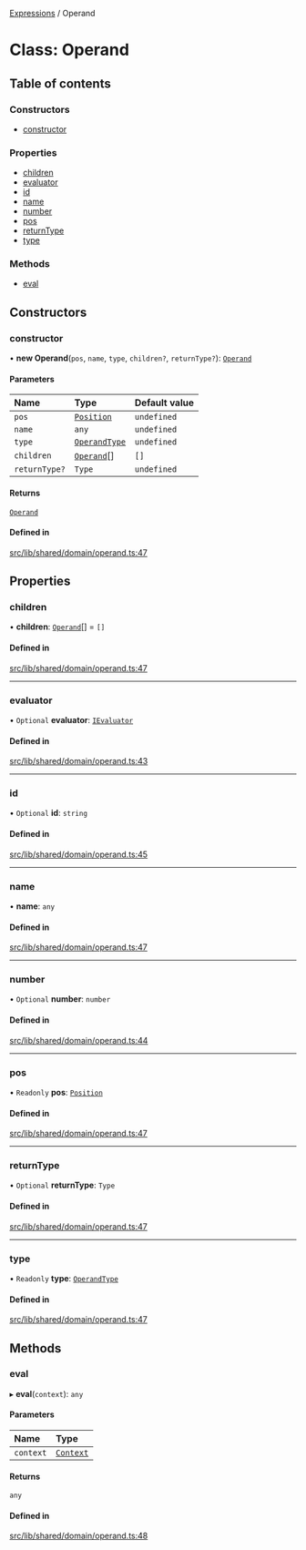 [Expressions](../README.md) / Operand

# Class: Operand

## Table of contents

### Constructors

- [constructor](Operand.md#constructor)

### Properties

- [children](Operand.md#children)
- [evaluator](Operand.md#evaluator)
- [id](Operand.md#id)
- [name](Operand.md#name)
- [number](Operand.md#number)
- [pos](Operand.md#pos)
- [returnType](Operand.md#returntype)
- [type](Operand.md#type)

### Methods

- [eval](Operand.md#eval)

## Constructors

### constructor

• **new Operand**(`pos`, `name`, `type`, `children?`, `returnType?`): [`Operand`](Operand.md)

#### Parameters

| Name | Type | Default value |
| :------ | :------ | :------ |
| `pos` | [`Position`](Position.md) | `undefined` |
| `name` | `any` | `undefined` |
| `type` | [`OperandType`](../enums/OperandType.md) | `undefined` |
| `children` | [`Operand`](Operand.md)[] | `[]` |
| `returnType?` | `Type` | `undefined` |

#### Returns

[`Operand`](Operand.md)

#### Defined in

[src/lib/shared/domain/operand.ts:47](https://github.com/FlavioLionelRita/3xpr/blob/370020b/src/lib/shared/domain/operand.ts#L47)

## Properties

### children

• **children**: [`Operand`](Operand.md)[] = `[]`

#### Defined in

[src/lib/shared/domain/operand.ts:47](https://github.com/FlavioLionelRita/3xpr/blob/370020b/src/lib/shared/domain/operand.ts#L47)

___

### evaluator

• `Optional` **evaluator**: [`IEvaluator`](../interfaces/IEvaluator.md)

#### Defined in

[src/lib/shared/domain/operand.ts:43](https://github.com/FlavioLionelRita/3xpr/blob/370020b/src/lib/shared/domain/operand.ts#L43)

___

### id

• `Optional` **id**: `string`

#### Defined in

[src/lib/shared/domain/operand.ts:45](https://github.com/FlavioLionelRita/3xpr/blob/370020b/src/lib/shared/domain/operand.ts#L45)

___

### name

• **name**: `any`

#### Defined in

[src/lib/shared/domain/operand.ts:47](https://github.com/FlavioLionelRita/3xpr/blob/370020b/src/lib/shared/domain/operand.ts#L47)

___

### number

• `Optional` **number**: `number`

#### Defined in

[src/lib/shared/domain/operand.ts:44](https://github.com/FlavioLionelRita/3xpr/blob/370020b/src/lib/shared/domain/operand.ts#L44)

___

### pos

• `Readonly` **pos**: [`Position`](Position.md)

#### Defined in

[src/lib/shared/domain/operand.ts:47](https://github.com/FlavioLionelRita/3xpr/blob/370020b/src/lib/shared/domain/operand.ts#L47)

___

### returnType

• `Optional` **returnType**: `Type`

#### Defined in

[src/lib/shared/domain/operand.ts:47](https://github.com/FlavioLionelRita/3xpr/blob/370020b/src/lib/shared/domain/operand.ts#L47)

___

### type

• `Readonly` **type**: [`OperandType`](../enums/OperandType.md)

#### Defined in

[src/lib/shared/domain/operand.ts:47](https://github.com/FlavioLionelRita/3xpr/blob/370020b/src/lib/shared/domain/operand.ts#L47)

## Methods

### eval

▸ **eval**(`context`): `any`

#### Parameters

| Name | Type |
| :------ | :------ |
| `context` | [`Context`](Context.md) |

#### Returns

`any`

#### Defined in

[src/lib/shared/domain/operand.ts:48](https://github.com/FlavioLionelRita/3xpr/blob/370020b/src/lib/shared/domain/operand.ts#L48)
